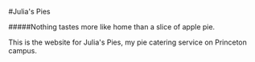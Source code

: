 
#Julia's Pies

#####Nothing tastes more like home than a slice of apple pie.

This is the website for Julia's Pies, my pie catering service on Princeton campus.